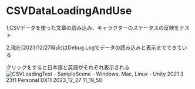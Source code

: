 # CSVDataLoadingAndUse
1,CSVデータを使った文章の読み込み、キャラクターのステータスの反映をテスト

2,現在(2023/12/27時点)はDebug.Logでデータの読み込みと表示までできている

クリックをすると日本語と英語がそれぞれ表示される
![CSVLoadingTest - SampleScene - Windows, Mac, Linux - Unity 2021 3 23f1 Personal _DX11_ 2023_12_27 11_19_50](https://github.com/Iketerumanato/CSVDataLoadingAndUse/assets/74332407/30cce7da-16d3-4a4b-ae8b-c6ac1b7d1f5c)
